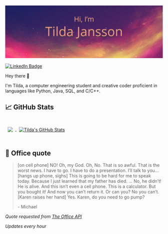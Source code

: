![Tilda's GitHub Banner](./assets/GitHubHeader.png)

[![LinkedIn Badge](https://img.shields.io/badge/LinkedIn-Profile-informational?style=flat&logo=linkedin&logoColor=white&color=0D76A8)](https://www.linkedin.com/in/tilda-jansson/)

Hey there 👋

I'm Tilda, a computer engineering student and creative coder proficient in languages like Python, Java, SQL, and C/C++.


## &#x1f4c8; GitHub Stats

<br>

<a href="https://github.com/Tilda-Jansson">
  <img align="center" style="margin:0.5rem" src="https://github-readme-stats.vercel.app/api/top-langs/?username=Tilda-Jansson&hide=html,css&title_color=ffffff&text_color=c9cacc&icon_color=4AB197&bg_color=1A2B34" />
</a>

<a href="https://github.com/Tilda-Jansson">
  <img align="center" style="margin:0.5rem" src="https://github-readme-stats.vercel.app/api?username=Tilda-Jansson&show_icons=true&line_height=27&count_private=true&title_color=ffffff&text_color=c9cacc&icon_color=4AB097&bg_color=1A2B34" alt="Tilda's GitHub Stats" />
</a>

<br>
<br>

## 📣 Office quote

> [on cell phone] NO! Oh, my God. Oh, No. That is so awful. That is the worst news. I have to go. I have to do a presentation. I’ll talk to you… [hangs up phone, sighs] This is going to be hard for me to speak today. Because I just learned that my father has died. … No, he didn’t! He is alive. And this isn’t even a cell phone. This is a calculator. But you bought it! And now you can’t return it. Or can you? No you can’t. [Karen raises her hand] Yes. Karen, do you need to go pump?
>
> <p>- Michael</p>

_Quote requested from [The Office API](https://the-office.fly.dev/)_

*Updates every hour*
<br>
